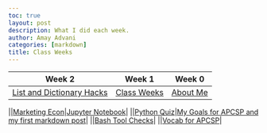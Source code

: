 ```yaml
---
toc: true
layout: post
description: What I did each week.
author: Amay Advani
categories: [markdown]
title: Class Weeks
---
```


|Week 2|Week 1|Week 0|
|-|-|-|
|[List and Dictionary Hacks](https://amayadvani.github.io/fastpages/2022/08/29/TP120-python_lists.html)|[Class Weeks](https://amayadvani.github.io/fastpages/_pages/2022-class-weeks.html)|[About Me](https://amayadvani.github.io/fastpages/about/)|

||[Marketing Econ](https://amayadvani.github.io/fastpages/markdown/2022/08/25/marketing-econ.html)|[Jupyter Notebook](https://amayadvani.github.io/fastpages/2022/08/21/notebook.html)|
||[Python Quiz](https://amayadvani.github.io/fastpages/2022/08/26/python-hacks.html)|[My Goals for APCSP and my first markdown post](https://amayadvani.github.io/fastpages/markdown/2022/08/21/markdown-post.html)|
||[Bash Tool Checks](https://amayadvani.github.io/fastpages/jupyter/2022/08/28/tool_check.html)|
||[Vocab for APCSP](https://amayadvani.github.io/fastpages/vocab/)|